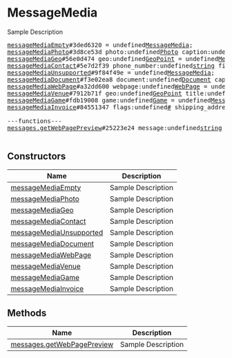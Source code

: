 # MessageMedia

Sample Description

<pre>
<a href="../constructor/messageMediaEmpty">messageMediaEmpty</a>#3ded6320 = undefined<a href="../type/MessageMedia.md">MessageMedia</a>;
<a href="../constructor/messageMediaPhoto">messageMediaPhoto</a>#3d8ce53d photo:undefined<a href="../type/Photo.md">Photo</a> caption:undefined<a href="../type/string.md">string</a> = undefined<a href="../type/MessageMedia.md">MessageMedia</a>;
<a href="../constructor/messageMediaGeo">messageMediaGeo</a>#56e0d474 geo:undefined<a href="../type/GeoPoint.md">GeoPoint</a> = undefined<a href="../type/MessageMedia.md">MessageMedia</a>;
<a href="../constructor/messageMediaContact">messageMediaContact</a>#5e7d2f39 phone_number:undefined<a href="../type/string.md">string</a> first_name:undefined<a href="../type/string.md">string</a> last_name:undefined<a href="../type/string.md">string</a> user_id:undefined<a href="../type/int.md">int</a> = undefined<a href="../type/MessageMedia.md">MessageMedia</a>;
<a href="../constructor/messageMediaUnsupported">messageMediaUnsupported</a>#9f84f49e = undefined<a href="../type/MessageMedia.md">MessageMedia</a>;
<a href="../constructor/messageMediaDocument">messageMediaDocument</a>#f3e02ea8 document:undefined<a href="../type/Document.md">Document</a> caption:undefined<a href="../type/string.md">string</a> = undefined<a href="../type/MessageMedia.md">MessageMedia</a>;
<a href="../constructor/messageMediaWebPage">messageMediaWebPage</a>#a32dd600 webpage:undefined<a href="../type/WebPage.md">WebPage</a> = undefined<a href="../type/MessageMedia.md">MessageMedia</a>;
<a href="../constructor/messageMediaVenue">messageMediaVenue</a>#7912b71f geo:undefined<a href="../type/GeoPoint.md">GeoPoint</a> title:undefined<a href="../type/string.md">string</a> address:undefined<a href="../type/string.md">string</a> provider:undefined<a href="../type/string.md">string</a> venue_id:undefined<a href="../type/string.md">string</a> = undefined<a href="../type/MessageMedia.md">MessageMedia</a>;
<a href="../constructor/messageMediaGame">messageMediaGame</a>#fdb19008 game:undefined<a href="../type/Game.md">Game</a> = undefined<a href="../type/MessageMedia.md">MessageMedia</a>;
<a href="../constructor/messageMediaInvoice">messageMediaInvoice</a>#84551347 flags:undefined<a href="../type/#.md">#</a> shipping_address_requested:flags.1?<a href="../type/true.md">true</a> test:flags.3?<a href="../type/true.md">true</a> title:undefined<a href="../type/string.md">string</a> description:undefined<a href="../type/string.md">string</a> photo:flags.0?<a href="../type/WebDocument.md">WebDocument</a> receipt_msg_id:flags.2?<a href="../type/int.md">int</a> currency:undefined<a href="../type/string.md">string</a> total_amount:undefined<a href="../type/long.md">long</a> start_param:undefined<a href="../type/string.md">string</a> = undefined<a href="../type/MessageMedia.md">MessageMedia</a>;

---functions---
<a href="../method/messages.getWebPagePreview">messages.getWebPagePreview</a>#25223e24 message:undefined<a href="../type/string.md">string</a> = undefined<a href="../type/MessageMedia.md">MessageMedia</a>;

</pre>

## Constructors

| Name | Description |
|------|-------------|
| [messageMediaEmpty](../constructor/messageMediaEmpty.md) | Sample Description |
| [messageMediaPhoto](../constructor/messageMediaPhoto.md) | Sample Description |
| [messageMediaGeo](../constructor/messageMediaGeo.md) | Sample Description |
| [messageMediaContact](../constructor/messageMediaContact.md) | Sample Description |
| [messageMediaUnsupported](../constructor/messageMediaUnsupported.md) | Sample Description |
| [messageMediaDocument](../constructor/messageMediaDocument.md) | Sample Description |
| [messageMediaWebPage](../constructor/messageMediaWebPage.md) | Sample Description |
| [messageMediaVenue](../constructor/messageMediaVenue.md) | Sample Description |
| [messageMediaGame](../constructor/messageMediaGame.md) | Sample Description |
| [messageMediaInvoice](../constructor/messageMediaInvoice.md) | Sample Description |

## Methods

| Name | Description |
|------|-------------|
| [messages.getWebPagePreview](../method/messages.getWebPagePreview.md) | Sample Description |
